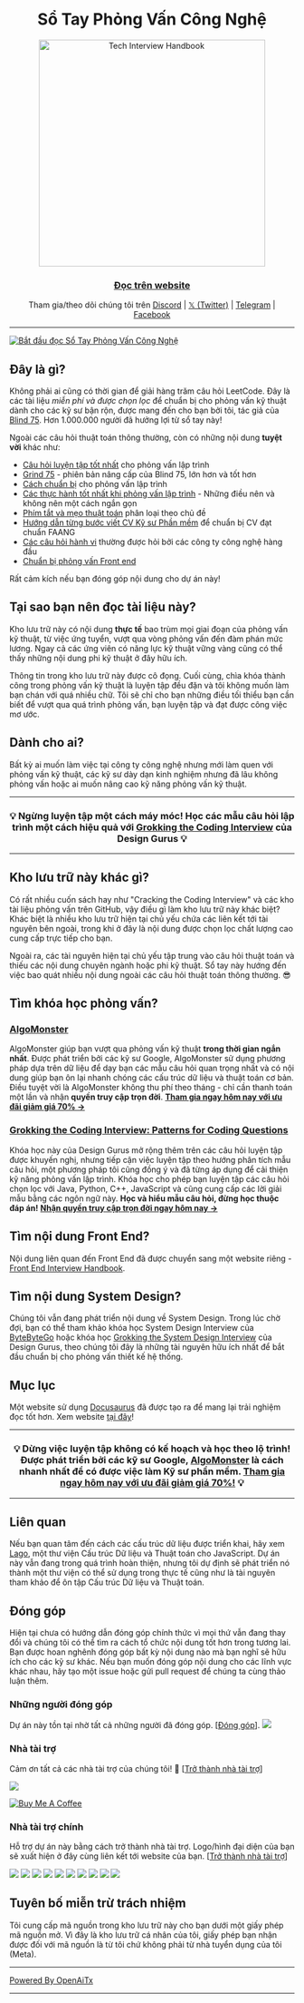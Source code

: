 <h1 align="center">Sổ Tay Phỏng Vấn Công Nghệ</h1>

<div align="center">
  <a href="https://www.techinterviewhandbook.org/">
    <img src="assets/logo.svg" alt="Tech Interview Handbook" width="400" />
  </a>
  <br />
  <h3>
    <a href="https://www.techinterviewhandbook.org/">Đọc trên website</a>
  </h3>
  <p>
    Tham gia/theo dõi chúng tôi trên <a href="https://discord.gg/usMqNaPczq" target="_blank">Discord</a> | <a href="https://twitter.com/techinterviewhb" target="_blank">𝕏 (Twitter)</a> | <a href="https://t.me/techinterviewhandbook" target="_blank">Telegram</a> |  <a href="https://facebook.com/techinterviewhandbook" target="_blank">Facebook</a>
  </p>
</div>

---

<a href="https://www.techinterviewhandbook.org/software-engineering-interview-guide/" target="_blank">
  <img src="assets/start-reading-button.jpg" alt="Bắt đầu đọc Sổ Tay Phỏng Vấn Công Nghệ" />
</a>

## Đây là gì?

Không phải ai cũng có thời gian để giải hàng trăm câu hỏi LeetCode. Đây là các tài liệu _miễn phí và được chọn lọc_ để chuẩn bị cho phỏng vấn kỹ thuật dành cho các kỹ sư bận rộn, được mang đến cho bạn bởi tôi, tác giả của [Blind 75](https://www.teamblind.com/post/New-Year-Gift---Curated-List-of-Top-75-LeetCode-Questions-to-Save-Your-Time-OaM1orEU). Hơn 1.000.000 người đã hưởng lợi từ sổ tay này!

Ngoài các câu hỏi thuật toán thông thường, còn có những nội dung **tuyệt vời** khác như:

- [Câu hỏi luyện tập tốt nhất](https://www.techinterviewhandbook.org/coding-interview-study-plan/) cho phỏng vấn lập trình
- [Grind 75](https://www.techinterviewhandbook.org/grind75) - phiên bản nâng cấp của Blind 75, lớn hơn và tốt hơn
- [Cách chuẩn bị](https://www.techinterviewhandbook.org/coding-interview-prep/) cho phỏng vấn lập trình
- [Các thực hành tốt nhất khi phỏng vấn lập trình](https://www.techinterviewhandbook.org/coding-interview-cheatsheet/) - Những điều nên và không nên một cách ngắn gọn
- [Phím tắt và mẹo thuật toán](https://www.techinterviewhandbook.org/algorithms/study-cheatsheet/) phân loại theo chủ đề
- [Hướng dẫn từng bước viết CV Kỹ sư Phần mềm](https://www.techinterviewhandbook.org/resume/) để chuẩn bị CV đạt chuẩn FAANG
- [Các câu hỏi hành vi](https://www.techinterviewhandbook.org/behavioral-interview-questions/) thường được hỏi bởi các công ty công nghệ hàng đầu
- [Chuẩn bị phỏng vấn Front end](https://www.frontendinterviewhandbook.com)

Rất cảm kích nếu bạn đóng góp nội dung cho dự án này!

## Tại sao bạn nên đọc tài liệu này?

Kho lưu trữ này có nội dung **thực tế** bao trùm mọi giai đoạn của phỏng vấn kỹ thuật, từ việc ứng tuyển, vượt qua vòng phỏng vấn đến đàm phán mức lương. Ngay cả các ứng viên có năng lực kỹ thuật vững vàng cũng có thể thấy những nội dung phi kỹ thuật ở đây hữu ích.

Thông tin trong kho lưu trữ này được cô đọng. Cuối cùng, chìa khóa thành công trong phỏng vấn kỹ thuật là luyện tập đều đặn và tôi không muốn làm bạn chán với quá nhiều chữ. Tôi sẽ chỉ cho bạn những điều tối thiểu bạn cần biết để vượt qua quá trình phỏng vấn, bạn luyện tập và đạt được công việc mơ ước.

## Dành cho ai?

Bất kỳ ai muốn làm việc tại công ty công nghệ nhưng mới làm quen với phỏng vấn kỹ thuật, các kỹ sư dày dạn kinh nghiệm nhưng đã lâu không phỏng vấn hoặc ai muốn nâng cao kỹ năng phỏng vấn kỹ thuật.

---

<div align="center">
  <h3>💡 Ngừng luyện tập một cách máy móc! Học các mẫu câu hỏi lập trình một cách hiệu quả với
    <a href="https://designgurus.org/link/kJSIoU?url=https%3A%2F%2Fdesigngurus.org%2Fcourse%3Fcourseid%3Dgrokking-the-coding-interview">Grokking the Coding Interview</a> của Design Gurus 💡
  </h3>
</div>

---

## Kho lưu trữ này khác gì?

Có rất nhiều cuốn sách hay như "Cracking the Coding Interview" và các kho tài liệu phỏng vấn trên GitHub, vậy điều gì làm kho lưu trữ này khác biệt? Khác biệt là nhiều kho lưu trữ hiện tại chủ yếu chứa các liên kết tới tài nguyên bên ngoài, trong khi ở đây là nội dung được chọn lọc chất lượng cao cung cấp trực tiếp cho bạn.

Ngoài ra, các tài nguyên hiện tại chủ yếu tập trung vào câu hỏi thuật toán và thiếu các nội dung chuyên ngành hoặc phi kỹ thuật. Sổ tay này hướng đến việc bao quát nhiều nội dung ngoài các câu hỏi thuật toán thông thường. 😎

## Tìm khóa học phỏng vấn?

### [AlgoMonster](https://shareasale.com/r.cfm?b=1873647&u=3114753&m=114505&urllink=&afftrack=)

AlgoMonster giúp bạn vượt qua phỏng vấn kỹ thuật **trong thời gian ngắn nhất**. Được phát triển bởi các kỹ sư Google, AlgoMonster sử dụng phương pháp dựa trên dữ liệu để dạy bạn các mẫu câu hỏi quan trọng nhất và có nội dung giúp bạn ôn lại nhanh chóng các cấu trúc dữ liệu và thuật toán cơ bản. Điều tuyệt vời là AlgoMonster không thu phí theo tháng - chỉ cần thanh toán một lần và nhận **quyền truy cập trọn đời**. [**Tham gia ngay hôm nay với ưu đãi giảm giá 70% →**](https://shareasale.com/r.cfm?b=1873647&u=3114753&m=114505&urllink=&afftrack=)

### [Grokking the Coding Interview: Patterns for Coding Questions](https://designgurus.org/link/kJSIoU?url=https%3A%2F%2Fdesigngurus.org%2Fcourse%3Fcourseid%3Dgrokking-the-coding-interview)

Khóa học này của Design Gurus mở rộng thêm trên các câu hỏi luyện tập được khuyến nghị, nhưng tiếp cận việc luyện tập theo hướng phân tích mẫu câu hỏi, một phương pháp tôi cũng đồng ý và đã từng áp dụng để cải thiện kỹ năng phỏng vấn lập trình. Khóa học cho phép bạn luyện tập các câu hỏi chọn lọc với Java, Python, C++, JavaScript và cũng cung cấp các lời giải mẫu bằng các ngôn ngữ này. **Học và hiểu mẫu câu hỏi, đừng học thuộc đáp án!** [**Nhận quyền truy cập trọn đời ngay hôm nay →**](https://designgurus.org/link/kJSIoU?url=https%3A%2F%2Fdesigngurus.org%2Fcourse%3Fcourseid%3Dgrokking-the-coding-interview)

## Tìm nội dung Front End?

Nội dung liên quan đến Front End đã được chuyển sang một website riêng - [Front End Interview Handbook](https://frontendinterviewhandbook.com).

## Tìm nội dung System Design?

Chúng tôi vẫn đang phát triển nội dung về System Design. Trong lúc chờ đợi, bạn có thể tham khảo khóa học System Design Interview của [ByteByteGo](https://bytebytego.com?fpr=techinterviewhandbook) hoặc khóa học [Grokking the System Design Interview](https://designgurus.org/link/kJSIoU?url=https%3A%2F%2Fdesigngurus.org%2Fcourse%3Fcourseid%3Dgrokking-the-system-design-interview) của Design Gurus, theo chúng tôi đây là những tài nguyên hữu ích nhất để bắt đầu chuẩn bị cho phỏng vấn thiết kế hệ thống.

## Mục lục

Một website sử dụng [Docusaurus](https://github.com/facebook/docusaurus) đã được tạo ra để mang lại trải nghiệm đọc tốt hơn. Xem website [tại đây](https://www.techinterviewhandbook.org)!

---

<div align="center">
  <h3>💡 Dừng việc luyện tập không có kế hoạch và học theo lộ trình! Được phát triển bởi các kỹ sư Google, <a href="https://shareasale.com/r.cfm?b=1873647&u=3114753&m=114505&urllink=&afftrack=">AlgoMonster</a> là cách nhanh nhất để có được việc làm Kỹ sư phần mềm. <a href="https://shareasale.com/r.cfm?b=1873647&u=3114753&m=114505&urllink=&afftrack=">Tham gia ngay hôm nay với ưu đãi giảm giá 70%!</a> 💡</h3>
</div>

---

## Liên quan

Nếu bạn quan tâm đến cách các cấu trúc dữ liệu được triển khai, hãy xem [Lago](https://github.com/yangshun/lago), một thư viện Cấu trúc Dữ liệu và Thuật toán cho JavaScript. Dự án này vẫn đang trong quá trình hoàn thiện, nhưng tôi dự định sẽ phát triển nó thành một thư viện có thể sử dụng trong thực tế cũng như là tài nguyên tham khảo để ôn tập Cấu trúc Dữ liệu và Thuật toán.

## Đóng góp

Hiện tại chưa có hướng dẫn đóng góp chính thức vì mọi thứ vẫn đang thay đổi và chúng tôi có thể tìm ra cách tổ chức nội dung tốt hơn trong tương lai. Bạn được hoan nghênh đóng góp bất kỳ nội dung nào mà bạn nghĩ sẽ hữu ích cho các kỹ sư khác. Nếu bạn muốn đóng góp nội dung cho các lĩnh vực khác nhau, hãy tạo một issue hoặc gửi pull request để chúng ta cùng thảo luận thêm.

### Những người đóng góp

Dự án này tồn tại nhờ tất cả những người đã đóng góp. [[Đóng góp](CONTRIBUTING.md)]. <a href="https://github.com/yangshun/tech-interview-handbook/graphs/contributors"><img src="https://opencollective.com/tech-interview-handbook/contributors.svg?width=890&button=false"></a>

### Nhà tài trợ

Cảm ơn tất cả các nhà tài trợ của chúng tôi! 🙏 [[Trở thành nhà tài trợ](https://opencollective.com/tech-interview-handbook#backer)]

<a href="https://opencollective.com/tech-interview-handbook#backers" target="_blank"><img src="https://opencollective.com/tech-interview-handbook/backers.svg?width=890"></a>

<a href="https://www.buymeacoffee.com/yangshun" target="_blank"><img src="https://www.buymeacoffee.com/assets/img/custom_images/orange_img.png" alt="Buy Me A Coffee" style="height: auto !important; width: auto !important;"></a>

### Nhà tài trợ chính

Hỗ trợ dự án này bằng cách trở thành nhà tài trợ. Logo/hình đại diện của bạn sẽ xuất hiện ở đây cùng liên kết tới website của bạn. [[Trở thành nhà tài trợ](https://opencollective.com/tech-interview-handbook#sponsor)]

<a href="https://opencollective.com/tech-interview-handbook/sponsor/0/website" target="_blank"><img src="https://opencollective.com/tech-interview-handbook/sponsor/0/avatar.svg"></a> <a href="https://opencollective.com/tech-interview-handbook/sponsor/1/website" target="_blank"><img src="https://opencollective.com/tech-interview-handbook/sponsor/1/avatar.svg"></a> <a href="https://opencollective.com/tech-interview-handbook/sponsor/2/website" target="_blank"><img src="https://opencollective.com/tech-interview-handbook/sponsor/2/avatar.svg"></a> <a href="https://opencollective.com/tech-interview-handbook/sponsor/3/website" target="_blank"><img src="https://opencollective.com/tech-interview-handbook/sponsor/3/avatar.svg"></a> <a href="https://opencollective.com/tech-interview-handbook/sponsor/4/website" target="_blank"><img src="https://opencollective.com/tech-interview-handbook/sponsor/4/avatar.svg"></a> <a href="https://opencollective.com/tech-interview-handbook/sponsor/5/website" target="_blank"><img src="https://opencollective.com/tech-interview-handbook/sponsor/5/avatar.svg"></a> <a href="https://opencollective.com/tech-interview-handbook/sponsor/6/website" target="_blank"><img src="https://opencollective.com/tech-interview-handbook/sponsor/6/avatar.svg"></a> <a href="https://opencollective.com/tech-interview-handbook/sponsor/7/website" target="_blank"><img src="https://opencollective.com/tech-interview-handbook/sponsor/7/avatar.svg"></a> <a href="https://opencollective.com/tech-interview-handbook/sponsor/8/website" target="_blank"><img src="https://opencollective.com/tech-interview-handbook/sponsor/8/avatar.svg"></a> <a href="https://opencollective.com/tech-interview-handbook/sponsor/9/website" target="_blank"><img src="https://opencollective.com/tech-interview-handbook/sponsor/9/avatar.svg"></a>

## Tuyên bố miễn trừ trách nhiệm

Tôi cung cấp mã nguồn trong kho lưu trữ này cho bạn dưới một giấy phép mã nguồn mở. Vì đây là kho lưu trữ cá nhân của tôi, giấy phép bạn nhận được đối với mã nguồn là từ tôi chứ không phải từ nhà tuyển dụng của tôi (Meta).

---

[Powered By OpenAiTx](https://github.com/OpenAiTx/OpenAiTx)

---